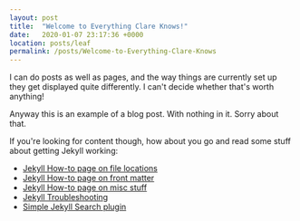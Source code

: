 ```yaml
---
layout: post
title:  "Welcome to Everything Clare Knows!"
date:   2020-01-07 23:17:36 +0000
location: posts/leaf
permalink: /posts/Welcome-to-Everything-Clare-Knows
---
```

I can do posts as well as pages, and the way things are currently set up they get displayed quite differently. I can't decide whether that's worth anything!

Anyway this is an example of a blog post. With nothing in it. Sorry about that.

If you're looking for content though, how about you go and read some stuff about getting Jekyll working: 

- [Jekyll How-to page on file locations](/pages/coding/webdev/jekyll/How-to-do-Jekyll-(File-Locations))
- [Jekyll How-to page on front matter](/pages/coding/webdev/jekyll/How-to-do-Jekyll-(Front-Matter))
- [Jekyll How-to page on misc stuff](/pages/coding/webdev/jekyll/How-to-do-Jekyll-(Misc))
- [Jekyll Troubleshooting](/pages/coding/webdev/jekyll/Jekyll-Troubleshooting)
- [Simple Jekyll Search plugin](/pages/coding/webdev/jekyll/Simple-Jekyll-Search)
